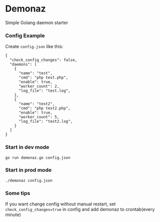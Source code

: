 # Demonaz

Simple Golang daemon starter

### Config Example
Create `config.json` like this:
```
{
  "check_config_changes": false,
  "daemons": [
    {
      "name": "test",
      "cmd": "php test.php",
      "enable": true,
      "worker_count": 2,
      "log_file": "test.log",
    },
    {
      "name": "test2",
      "cmd": "php test2.php",
      "enable": true,
      "worker_count": 5,
      "log_file": "test2.log",
    }
  ]
}
```

### Start in dev mode
`go run demonaz.go config.json`
### Start in prod mode
`./demonaz config.json`
### Some tips
If you want change config without manual restart, set `check_config_changes=true` in config and add demonaz to crontab(every minute) 
